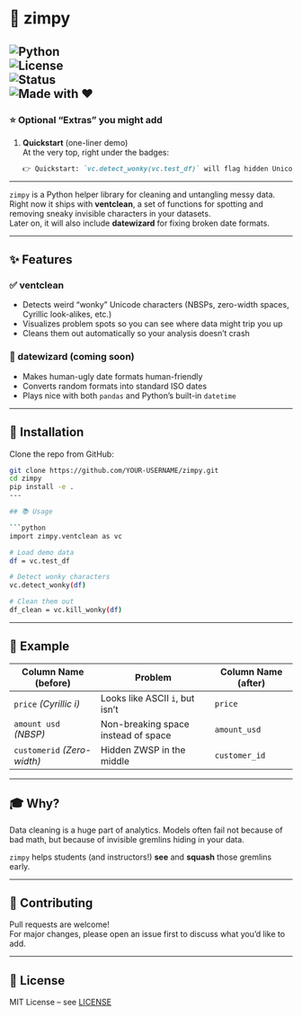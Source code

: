 # 🧹 zimpy  

![Python](https://img.shields.io/badge/python-3.9%2B-blue)  
![License](https://img.shields.io/badge/license-MIT-green)  
![Status](https://img.shields.io/badge/status-teaching--tool-orange)  
![Made with ❤️](https://img.shields.io/badge/made%20with-%E2%9D%A4-red)  
---

### ⭐ Optional “Extras” you might add
1. **Quickstart** (one-liner demo)  
   At the very top, right under the badges:  
   ```markdown
   👉 Quickstart: `vc.detect_wonky(vc.test_df)` will flag hidden Unicode gremlins in your columns.  
---

`zimpy` is a Python helper library for cleaning and untangling messy data.  
Right now it ships with **ventclean**, a set of functions for spotting and removing sneaky invisible characters in your datasets.  
Later on, it will also include **datewizard** for fixing broken date formats.  

---

## ✨ Features  

### ✅ ventclean  
- Detects weird “wonky” Unicode characters (NBSPs, zero-width spaces, Cyrillic look-alikes, etc.)  
- Visualizes problem spots so you can see where data might trip you up  
- Cleans them out automatically so your analysis doesn’t crash  

### 🔮 datewizard (coming soon)  
- Makes human-ugly date formats human-friendly  
- Converts random formats into standard ISO dates  
- Plays nice with both `pandas` and Python’s built-in `datetime`  

---

## 🚀 Installation  

Clone the repo from GitHub:  

```bash
git clone https://github.com/YOUR-USERNAME/zimpy.git
cd zimpy
pip install -e .
---

## 📚 Usage  

```python
import zimpy.ventclean as vc

# Load demo data
df = vc.test_df  

# Detect wonky characters
vc.detect_wonky(df)

# Clean them out
df_clean = vc.kill_wonky(df)
```

---

## 🔎 Example  

| Column Name (before)         | Problem                              | Column Name (after) |
| ---------------------------- | ------------------------------------ | ------------------- |
| `prіce` *(Cyrillic i)*       | Looks like ASCII `i`, but isn’t       | `price`             |
| `amount usd` *(NBSP)*        | Non-breaking space instead of space   | `amount_usd`        |
| `customer﻿id` *(Zero-width)* | Hidden ZWSP in the middle             | `customer_id`       |

---

## 🎓 Why?  

Data cleaning is a huge part of analytics. Models often fail not because of bad math, but because of invisible gremlins hiding in your data.  

`zimpy` helps students (and instructors!) **see** and **squash** those gremlins early.  

---

## 🤝 Contributing  

Pull requests are welcome!  
For major changes, please open an issue first to discuss what you’d like to add.  

---

## 📜 License  

MIT License – see [LICENSE](LICENSE)
